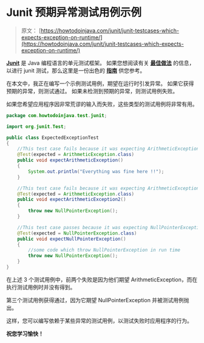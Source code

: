# Junit 预期异常测试用例示例

> 原文： [https://howtodoinjava.com/junit/junit-testcases-which-expects-exception-on-runtime/](https://howtodoinjava.com/junit/junit-testcases-which-expects-exception-on-runtime/)

**[Junit](//howtodoinjava.com/junit/ "junit tutorials")** 是 Java 编程语言的单元测试框架。 如果您想阅读有关 [**最佳做法**](//howtodoinjava.com/category/best-practices/ "best practices guides") 的信息，以进行 junit 测试，那么这里是一份出色的 [**指南**](//howtodoinjava.com/best-practices/unit-testing-best-practices-junit-reference-guide/ "Unit testing best practices : Junit Reference guide") 供您参考。

在本文中，我正在编写一个示例测试用例，期望在运行时引发异常。 如果它获得预期的异常，则测试通过。 如果未检测到预期的异常，则测试用例失败。

如果您希望应用程序因非常荒谬的输入而失败，这些类型的测试用例将非常有用。

```java
package com.howtodoinjava.test.junit;

import org.junit.Test;

public class ExpectedExceptionTest
{
	//This test case fails because it was expecting ArithmeticException
	@Test(expected = ArithmeticException.class)
	public void expectArithmeticException()
	{
		System.out.println("Everything was fine here !!");
	}

	//This test case fails because it was expecting ArithmeticException
	@Test(expected = ArithmeticException.class)
	public void expectArithmeticException2()
	{
		throw new NullPointerException();
	}

	//This test case passes because it was expecting NullPointerException
	@Test(expected = NullPointerException.class)
	public void expectNullPointerException()
	{
		//some code which throw NullPointerException in run time
		throw new NullPointerException();
	}
}

```

在上述 3 个测试用例中，前两个失败是因为他们期望 ArithmeticException，而在执行测试用例时并没有得到。

第三个测试用例获得通过，因为它期望 NullPointerException 并被测试用例抛出。

这样，您可以编写依赖于某些异常的测试用例，以测试失败时应用程序的行为。

**祝您学习愉快！**
